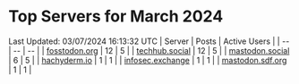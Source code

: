 # Top Servers for March 2024
Last Updated: 03/07/2024 16:13:32 UTC
| Server | Posts | Active Users |
| -- | -- | -- |
| [fosstodon.org](https://fosstodon.org/tags/PowerShell) | 12 | 5 |
| [techhub.social](https://techhub.social/tags/PowerShell) | 12 | 5 |
| [mastodon.social](https://mastodon.social/tags/PowerShell) | 6 | 5 |
| [hachyderm.io](https://hachyderm.io/tags/PowerShell) | 1 | 1 |
| [infosec.exchange](https://infosec.exchange/tags/PowerShell) | 1 | 1 |
| [mastodon.sdf.org](https://mastodon.sdf.org/tags/PowerShell) | 1 | 1 |
